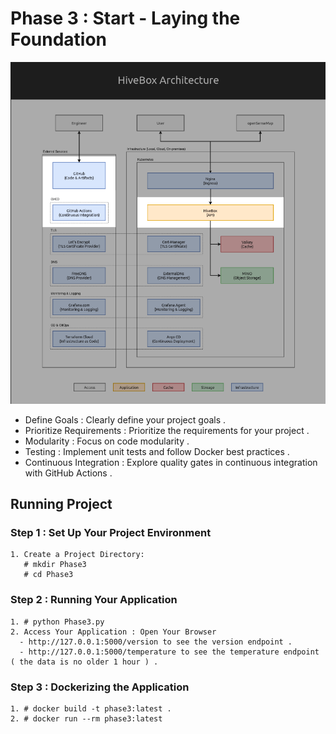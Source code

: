 # Phase 3 : Start - Laying the Foundation

![Project Logo](https://github.com/JemyYousef/HiveBox-Scalable-RESTful-API-for-Beekeepers/blob/main/assets/Phase3.png)

- Define Goals : Clearly define your project goals .
- Prioritize Requirements : Prioritize the requirements for your project .
- Modularity : Focus on code modularity .
- Testing : Implement unit tests and follow Docker best practices .
- Continuous Integration : Explore quality gates in continuous integration with GitHub Actions .

## Running Project 

### Step 1 : Set Up Your Project Environment
    1. Create a Project Directory:
       # mkdir Phase3
       # cd Phase3  
### Step 2 : Running Your Application
    1. # python Phase3.py
    2. Access Your Application : Open Your Browser
      - http://127.0.0.1:5000/version to see the version endpoint .
      - http://127.0.0.1:5000/temperature to see the temperature endpoint ( the data is no older 1 hour ) .
### Step 3 : Dockerizing the Application
    1. # docker build -t phase3:latest .
    2. # docker run --rm phase3:latest